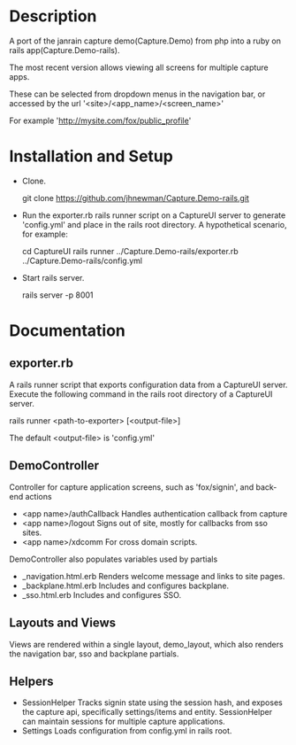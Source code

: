 
Description
===========

A port of the janrain capture demo(Capture.Demo) from php into a ruby on rails app(Capture.Demo-rails).

The most recent version allows viewing all screens for multiple capture apps.

These can be selected from dropdown menus in the navigation bar, or accessed by the url '&lt;site&gt;/&lt;app_name&gt;/&lt;screen_name&gt;'

For example 'http://mysite.com/fox/public_profile'

Installation and Setup
======================

* Clone.

  git clone https://github.com/jhnewman/Capture.Demo-rails.git

* Run the exporter.rb rails runner script on a CaptureUI server to generate 'config.yml' and place in the rails root directory. A hypothetical scenario, for example:

  cd CaptureUI
  rails runner ../Capture.Demo-rails/exporter.rb ../Capture.Demo-rails/config.yml

* Start rails server.

  rails server -p 8001

Documentation
=============

exporter.rb
-----------

A rails runner script that exports configuration data from a CaptureUI server.
Execute the following command in the rails root directory of a CaptureUI server.

rails runner &lt;path-to-exporter&gt; [&lt;output-file&gt;]

The default &lt;output-file&gt; is 'config.yml'

DemoController
--------------

Controller for capture application screens, such as 'fox/signin', and back-end actions

* &lt;app name&gt;/authCallback
  Handles authentication callback from capture
* &lt;app name&gt;/logout
  Signs out of site, mostly for callbacks from sso sites.
* &lt;app name&gt;/xdcomm
  For cross domain scripts.

DemoController also populates variables used by partials

* _navigation.html.erb
  Renders welcome message and links to site pages.
* _backplane.html.erb
  Includes and configures backplane.
* _sso.html.erb
  Includes and configures SSO.

Layouts and Views
-----------------

Views are rendered within a single layout, demo_layout, which also renders the navigation bar, sso and backplane partials.

Helpers
-------

* SessionHelper
  Tracks signin state using the session hash, and exposes the capture api, specifically settings/items and entity.
  SessionHelper can maintain sessions for multiple capture applications.
* Settings
  Loads configuration from config.yml in rails root.

